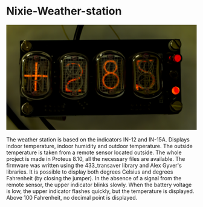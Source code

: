 # Nixie-Weather-station

![alt text](image.jpg "Result")​

The weather station is based on the indicators IN-12 and IN-15A. Displays indoor temperature, indoor humidity and outdoor temperature. The outside temperature is taken from a remote sensor located outside.
The whole project is made in Proteus 8.10, all the necessary files are available. The firmware was written using the 433_transaver library and Alex Gyver's libraries.
It is possible to display both degrees Celsius and degrees Fahrenheit (by closing the jumper).
In the absence of a signal from the remote sensor, the upper indicator blinks slowly. When the battery voltage is low, the upper indicator flashes quickly, but the temperature is displayed. Above 100 Fahrenheit, no decimal point is displayed.
